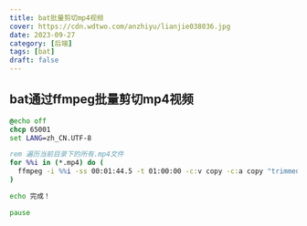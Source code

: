```yaml
---
title: bat批量剪切mp4视频
cover: https://cdn.wdtwo.com/anzhiyu/lianjie038036.jpg
date: 2023-09-27
category: [后端]
tags: [bat]
draft: false
---
```


## bat通过ffmpeg批量剪切mp4视频

```bat
@echo off
chcp 65001
set LANG=zh_CN.UTF-8

rem 遍历当前目录下的所有.mp4文件
for %%i in (*.mp4) do (
  ffmpeg -i %%i -ss 00:01:44.5 -t 01:00:00 -c:v copy -c:a copy "trimmed_%%~ni.mp4"
)

echo 完成！

pause
```